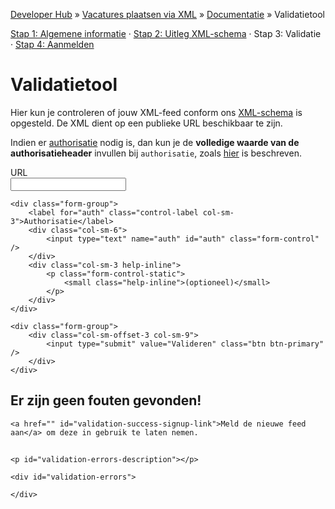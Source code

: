 ---
---

[Developer Hub](/) &raquo; [Vacatures plaatsen via XML](/jobs-xml) &raquo; [Documentatie](/jobs-xml/doc) &raquo; Validatietool

[Stap 1: Algemene informatie](/jobs-xml/doc) &middot;
[Stap 2: Uitleg XML-schema](/jobs-xml/doc/xml-schema.html) &middot;
Stap 3: Validatie &middot;
[Stap 4: Aanmelden](/jobs-xml/doc/sign-up.html)

# Validatietool

Hier kun je controleren of jouw XML-feed conform ons [XML-schema](http://www.uitzendbureau.nl/xml/job-1.0.xsd) is opgesteld. De XML dient op een publieke URL
beschikbaar te zijn.

Indien er [authorisatie](/jobs-xml/doc/auth.html) nodig is, dan kun je de **volledige waarde van de authorisatieheader** invullen bij `authorisatie`, zoals
[hier](/jobs-xml/doc/auth.html) is beschreven.

<form class="form-horizontal" id="validation-form">
    <div class="form-group">
        <label for="url" class="control-label col-sm-3">URL</label>
        <div class="col-sm-6">
            <input type="url" name="url" id="url" class="form-control" required />
        </div>
    </div>

    <div class="form-group">
        <label for="auth" class="control-label col-sm-3">Authorisatie</label>
        <div class="col-sm-6">
            <input type="text" name="auth" id="auth" class="form-control" />
        </div>
        <div class="col-sm-3 help-inline">
            <p class="form-control-static">
                <small class="help-inline">(optioneel)</small>
            </p>
        </div>
    </div>

    <div class="form-group">
        <div class="col-sm-offset-3 col-sm-9">
            <input type="submit" value="Valideren" class="btn btn-primary" />
        </div>
    </div>
</form>

<div id="validation-success" class="hidden">
    <h2>Er zijn geen fouten gevonden!</h2>

    <a href="" id="validation-success-signup-link">Meld de nieuwe feed aan</a> om deze in gebruik te laten nemen.
</div>

<div id="validation-errors-container" class="hidden">
    <h2 id="validation-errors-header"></h2>

    <p id="validation-errors-description"></p>

    <div id="validation-errors">

    </div>
</div>

<script src="/javascripts/external/uri.js"></script>
<script src="/javascripts/external/hex_sha1.js"></script>
<script src="/javascripts/api-clients/uitzendbureau-nl-api.js"></script>
<script src="/javascripts/jobs-xml/validation.js"></script>
